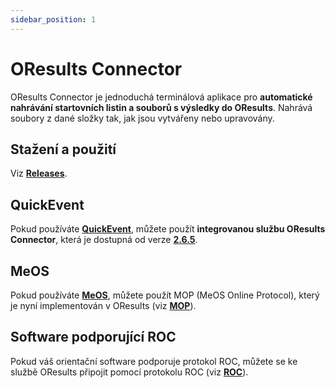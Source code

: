 ```yaml
---
sidebar_position: 1
---
```


# OResults Connector

OResults Connector je jednoduchá terminálová aplikace pro **automatické nahrávání startovních listin a souborů s výsledky do OResults**. Nahrává soubory z dané složky tak, jak jsou vytvářeny nebo upravovány.

## Stažení a použití
Viz **[Releases](https://github.com/oresults/oresults-connector/releases)**.

## QuickEvent

Pokud používáte **[QuickEvent](https://github.com/Quick-Event/quickbox)**, můžete použít **integrovanou službu OResults Connector**, která je dostupná od verze **[2.6.5](https://github.com/Quick-Event/quickbox/releases/tag/QE-v2.6.5)**.

## MeOS

Pokud používáte **[MeOS](https://www.melin.nu/meos/en/)**, můžete použít MOP (MeOS Online Protocol), který je nyní implementován v OResults (viz **[MOP](./mop.md)**).

## Software podporující ROC

Pokud váš orientační software podporuje protokol ROC, můžete se ke službě OResults připojit pomocí protokolu ROC (viz **[ROC](./roc.md)**).